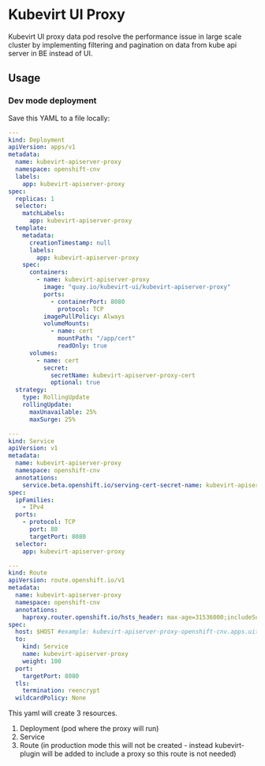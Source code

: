 # Kubevirt UI Proxy

Kubevirt UI proxy data pod resolve the performance issue in large scale cluster by implementing filtering and pagination on data from kube api server in BE instead of UI.

## Usage

### Dev mode deployment

Save this YAML to a file locally:

```yaml
---
kind: Deployment
apiVersion: apps/v1
metadata:
  name: kubevirt-apiserver-proxy
  namespace: openshift-cnv
  labels:
    app: kubevirt-apiserver-proxy
spec:
  replicas: 1
  selector:
    matchLabels:
      app: kubevirt-apiserver-proxy
  template:
    metadata:
      creationTimestamp: null
      labels:
        app: kubevirt-apiserver-proxy
    spec:
      containers:
        - name: kubevirt-apiserver-proxy
          image: "quay.io/kubevirt-ui/kubevirt-apiserver-proxy"
          ports:
            - containerPort: 8080
              protocol: TCP
          imagePullPolicy: Always
          volumeMounts:
            - name: cert
              mountPath: "/app/cert"
              readOnly: true
      volumes:
        - name: cert
          secret:
            secretName: kubevirt-apiserver-proxy-cert
            optional: true
  strategy:
    type: RollingUpdate
    rollingUpdate:
      maxUnavailable: 25%
      maxSurge: 25%

---
kind: Service
apiVersion: v1
metadata:
  name: kubevirt-apiserver-proxy
  namespace: openshift-cnv
  annotations:
    service.beta.openshift.io/serving-cert-secret-name: kubevirt-apiserver-proxy-cert
spec:
  ipFamilies:
    - IPv4
  ports:
    - protocol: TCP
      port: 80
      targetPort: 8080
  selector:
    app: kubevirt-apiserver-proxy

---
kind: Route
apiVersion: route.openshift.io/v1
metadata:
  name: kubevirt-apiserver-proxy
  namespace: openshift-cnv
  annotations:
    haproxy.router.openshift.io/hsts_header: max-age=31536000;includeSubDomains;preload
spec:
  host: $HOST #example: kubevirt-apiserver-proxy-openshift-cnv.apps.uit-413-0602.rhos-psi.cnv-qe.rhood.us
  to:
    kind: Service
    name: kubevirt-apiserver-proxy
    weight: 100
  port:
    targetPort: 8080
  tls:
    termination: reencrypt
  wildcardPolicy: None
```

This yaml will create 3 resources.

1. Deployment (pod where the proxy will run)
2. Service
3. Route (in production mode this will not be created - instead kubevirt-plugin will be added to include a proxy so this route is not needed)
